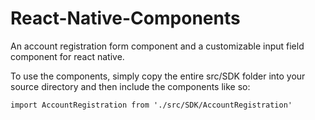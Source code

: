 # React-Native-Components
An account registration form component and a customizable input field component for react native. 

To use the components, simply copy the entire src/SDK folder into your source directory and then include the components like so: 

```
import AccountRegistration from './src/SDK/AccountRegistration'
```

